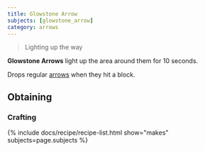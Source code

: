 ```yaml
---
title: Glowstone Arrow
subjects: [glowstone_arrow]
category: arrows
---
```

> Lighting up the way

**Glowstone Arrows** light up the area around them for 10 seconds.

Drops regular [arrows](https://minecraft.fandom.com/wiki/Arrow) when they hit a block.

Obtaining
---------

### Crafting

{% include docs/recipe/recipe-list.html show="makes" subjects=page.subjects %}